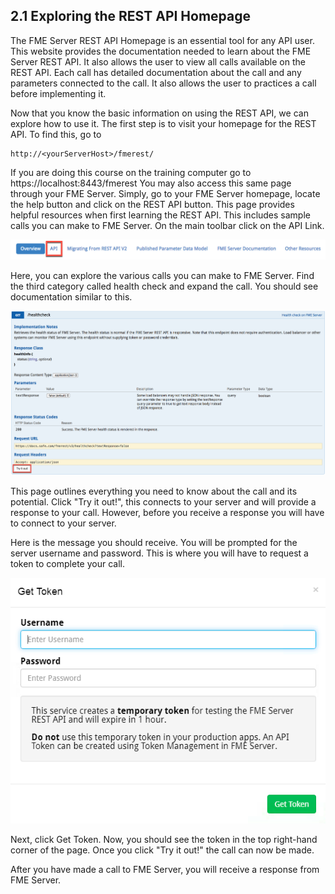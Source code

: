## 2.1 Exploring the REST API Homepage

The FME Server REST API Homepage is an essential tool for any API user. This website provides the documentation needed to learn about the FME Server REST API. It also allows the user to view all calls available on the REST API. Each call has detailed documentation about the call and any parameters connected to the call. It also allows the user to practices a call before implementing it.

Now that you know the basic information on using the REST API, we can
explore how to use it. The first step is to visit your homepage for the
REST API. To find this, go to

    http://<yourServerHost>/fmerest/

If you are doing this course on the training computer go to https://localhost:8443/fmerest You may also access this same page through your FME Server. Simply, go to your FME Server homepage, locate the help button and click on the REST API button.
This page provides helpful resources when first learning the REST API.
This includes sample calls you can make to FME Server. On the main
toolbar click on the API Link.

![](./Images/image2.1.1.API.png)



Here, you can explore the various calls you can make to FME Server. Find
the third category called health check and expand the call. You should
see documentation similar to this.

![](./Images/image2.1.2.democall.png)



This page outlines everything you need to know about the call and its
potential. Click "Try it out!", this connects to your server and will
provide a response to your call. However, before you receive a response
you will have to connect to your server.

Here is the message you should receive. You will be prompted for the
server username and password. This is where you will have
to request a token to complete your call.

![](./Images/image2.1.3.Token.png)



Next, click Get Token. Now, you should see the token in the top right-hand corner of the page. Once you click "Try it out!" the call can now be made.

After you have made a call to FME Server, you will receive a response
from FME Server.
